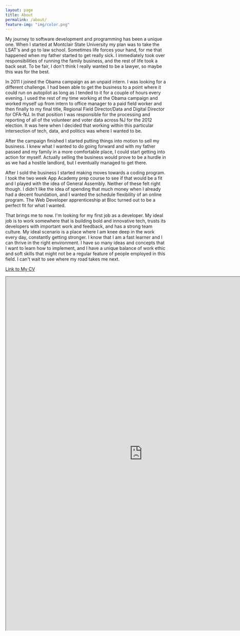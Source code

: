 ```yaml
---
layout: page
title: About
permalink: /about/
feature-img: "img/color.png"
---
```


My journey to software development and programming has been a unique one. When I started at Montclair State University my plan was to take the LSAT's and go to law school. Sometimes life forces your hand, for me that happened when my father started to get really sick. I immediately took over responsibilities of running the family business, and the rest of life took a back seat.  To be fair, I don't think I really wanted to be a lawyer, so maybe this was for the best.

In 2011 I joined the Obama campaign as an unpaid intern. I was looking for a different challenge. I had been able to get the business to a point where it could run on autopilot as long as I tended to it for a couple of hours every evening. I used the rest of my time working at the Obama campaign and worked myself up from intern to office manager to a paid field worker and then finally to my final title, Regional Field Director/Data and Digital Director for OFA-NJ. In that position I was responsible for the processing and reporting of all of the volunteer and voter data across NJ for the 2012 election.  It was here when I decided that working within this particular intersection of tech, data, and politics was where I wanted to be. 

After the campaign finished I started putting things into motion to sell my business. I knew what I wanted to do going forward and with my father passed and my family in a more comfortable place, I could start getting into action for myself. Actually selling the business would prove to be a hurdle in as we had a hostile landlord, but I eventually managed to get there. 

After I sold the business I started making moves towards a coding program. I took the two week App Academy prep course to see if that would be a fit and I played with the idea of General Assembly.  Neither of these felt right though. I didn't like the idea of spending that much money when I already had a decent foundation, and I wanted the schedule flexibility of an online program. The Web Developer apprenticeship at Bloc turned out to be a perfect fit for what I wanted.

That brings me to now. I'm looking for my first job as a developer. My ideal job is to work somewhere that is building bold and innovative tech, trusts its developers with important work and feedback, and has a strong team culture. My ideal scenario is a place where I am knee deep in the work every day, constantly getting stronger. I know that I am a fast learner and I can thrive in the right environment. I have so many ideas and concepts that I want to learn how to implement, and I have a unique balance of work ethic and soft skills that might not be a regular feature of people employed in this field. I can't wait to see where my road takes me next. 

[Link to My CV](https://resume.creddle.io/embed/25suyu90jto)

<iframe src="https://resume.creddle.io/embed/25suyu90jto"
  width="850" height="1100" seamless></iframe>